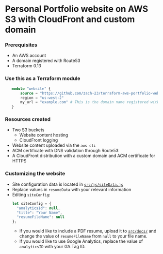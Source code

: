 # Personal Portfolio website on AWS S3 with CloudFront and custom domain

### Prerequisites
- An AWS account
- A domain registered with Route53
- Terraform 0.13

### Use this as a Terraform module
  ```terraform
     module "website" {
         source = "https://github.com/zach-23/terraform-aws-portfolio-website
         region = "us-west-2"
         my_url = "example.com" # This is the domain name registered with Route53
     }
  ```

### Resources created
- Two S3 buckets
  - Website content hosting
  - CloudFront logging
- Website content uploaded via the `aws cli`
- ACM certificate with DNS validation through Route53
- A CloudFront distribution with a custom domain and ACM certificate for HTTPS

### Customizing the website
- Site configuration data is located in [`src/js/siteData.js`](src/js/siteData,js')
- Replace values in `resumeData` with your relevant information
- Editing `siteConfig`:
    ```javascript
    let siteConfig = {
      "analyticsId": null,
      "title": "Your Name",
      "resumeFileName": null
    };
    ```
    - If you would like to include a PDF resume, upload it to [`src/docs/`](src/docs/) and change the value of `resumeFileName` from `null` to your file name.
    - If you would like to use Google Analytics, replace the value of `analyticsID` with your GA Tag ID.
    